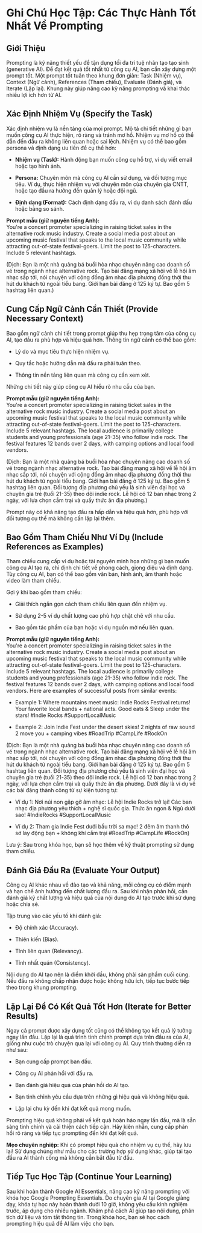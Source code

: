 # Ghi Chú Học Tập: Các Thực Hành Tốt Nhất Về Prompting

## Giới Thiệu

Prompting là kỹ năng thiết yếu để tận dụng tối đa trí tuệ nhân tạo tạo sinh (generative AI). Để đạt kết quả tốt nhất từ công cụ AI, bạn cần xây dựng một prompt tốt. Một prompt tốt tuân theo khung đơn giản: Task (Nhiệm vụ), Context (Ngữ cảnh), References (Tham chiếu), Evaluate (Đánh giá), và Iterate (Lặp lại). Khung này giúp nâng cao kỹ năng prompting và khai thác nhiều lợi ích hơn từ AI.

## Xác Định Nhiệm Vụ (Specify the Task)

Xác định nhiệm vụ là nền tảng của mọi prompt. Mô tả chi tiết những gì bạn muốn công cụ AI thực hiện, rõ ràng và tránh mơ hồ. Nhiệm vụ mơ hồ có thể dẫn đến đầu ra không liên quan hoặc sai lệch. Nhiệm vụ có thể bao gồm persona và định dạng ưu tiên để cụ thể hơn:

- **Nhiệm vụ (Task):** Hành động bạn muốn công cụ hỗ trợ, ví dụ viết email hoặc tạo hình ảnh.
    
- **Persona:** Chuyên môn mà công cụ AI cần sử dụng, và đối tượng mục tiêu. Ví dụ, thực hiện nhiệm vụ với chuyên môn của chuyên gia CNTT, hoặc tạo đầu ra hướng đến quản lý hoặc đội ngũ.
    
- **Định dạng (Format):** Cách định dạng đầu ra, ví dụ danh sách đánh dấu hoặc bảng so sánh.
    

**Prompt mẫu (giữ nguyên tiếng Anh):**  
You're a concert promoter specializing in raising ticket sales in the alternative rock music industry. Create a social media post about an upcoming music festival that speaks to the local music community while attracting out-of-state festival-goers. Limit the post to 125-characters. Include 5 relevant hashtags.

(Dịch: Bạn là một nhà quảng bá buổi hòa nhạc chuyên nâng cao doanh số vé trong ngành nhạc alternative rock. Tạo bài đăng mạng xã hội về lễ hội âm nhạc sắp tới, nói chuyện với cộng đồng âm nhạc địa phương đồng thời thu hút du khách từ ngoài tiểu bang. Giới hạn bài đăng ở 125 ký tự. Bao gồm 5 hashtag liên quan.)

## Cung Cấp Ngữ Cảnh Cần Thiết (Provide Necessary Context)

Bao gồm ngữ cảnh chi tiết trong prompt giúp thu hẹp trọng tâm của công cụ AI, tạo đầu ra phù hợp và hiệu quả hơn. Thông tin ngữ cảnh có thể bao gồm:

- Lý do và mục tiêu thực hiện nhiệm vụ.
    
- Quy tắc hoặc hướng dẫn mà đầu ra phải tuân theo.
    
- Thông tin nền tảng liên quan mà công cụ cần xem xét.
    

Những chi tiết này giúp công cụ AI hiểu rõ nhu cầu của bạn.

**Prompt mẫu (giữ nguyên tiếng Anh):**  
You're a concert promoter specializing in raising ticket sales in the alternative rock music industry. Create a social media post about an upcoming music festival that speaks to the local music community while attracting out-of-state festival-goers. Limit the post to 125-characters. Include 5 relevant hashtags. The local audience is primarily college students and young professionals (age 21-35) who follow indie rock. The festival features 12 bands over 2 days, with camping options and local food vendors.

(Dịch: Bạn là một nhà quảng bá buổi hòa nhạc chuyên nâng cao doanh số vé trong ngành nhạc alternative rock. Tạo bài đăng mạng xã hội về lễ hội âm nhạc sắp tới, nói chuyện với cộng đồng âm nhạc địa phương đồng thời thu hút du khách từ ngoài tiểu bang. Giới hạn bài đăng ở 125 ký tự. Bao gồm 5 hashtag liên quan. Đối tượng địa phương chủ yếu là sinh viên đại học và chuyên gia trẻ (tuổi 21-35) theo dõi indie rock. Lễ hội có 12 ban nhạc trong 2 ngày, với lựa chọn cắm trại và quầy thức ăn địa phương.)

Prompt này có khả năng tạo đầu ra hấp dẫn và hiệu quả hơn, phù hợp với đối tượng cụ thể mà không cần lặp lại thêm.

## Bao Gồm Tham Chiếu Như Ví Dụ (Include References as Examples)

Tham chiếu cung cấp ví dụ hoặc tài nguyên minh họa những gì bạn muốn công cụ AI tạo ra, chỉ định chi tiết về phong cách, giọng điệu và định dạng. Tùy công cụ AI, bạn có thể bao gồm văn bản, hình ảnh, âm thanh hoặc video làm tham chiếu.

Gợi ý khi bao gồm tham chiếu:

- Giải thích ngắn gọn cách tham chiếu liên quan đến nhiệm vụ.
    
- Sử dụng 2-5 ví dụ chất lượng cao phù hợp chặt chẽ với nhu cầu.
    
- Bao gồm tác phẩm của bạn hoặc ví dụ nguồn mở nếu liên quan.
    

**Prompt mẫu (giữ nguyên tiếng Anh):**  
You're a concert promoter specializing in raising ticket sales in the alternative rock music industry. Create a social media post about an upcoming music festival that speaks to the local music community while attracting out-of-state festival-goers. Limit the post to 125-characters. Include 5 relevant hashtags. The local audience is primarily college students and young professionals (age 21-35) who follow indie rock. The festival features 12 bands over 2 days, with camping options and local food vendors. Here are examples of successful posts from similar events:

- Example 1: Where mountains meet music: Indie Rocks Festival returns! Your favorite local bands + national acts. Good eats & Sleep under the stars! #Indie Rocks #SupportLocalMusic
    
- Example 2: Join Indie Fest under the desert skies! 2 nights of raw sound 2 move you + camping vibes #RoadTrip #CampLife #RockOn
    

(Dịch: Bạn là một nhà quảng bá buổi hòa nhạc chuyên nâng cao doanh số vé trong ngành nhạc alternative rock. Tạo bài đăng mạng xã hội về lễ hội âm nhạc sắp tới, nói chuyện với cộng đồng âm nhạc địa phương đồng thời thu hút du khách từ ngoài tiểu bang. Giới hạn bài đăng ở 125 ký tự. Bao gồm 5 hashtag liên quan. Đối tượng địa phương chủ yếu là sinh viên đại học và chuyên gia trẻ (tuổi 21-35) theo dõi indie rock. Lễ hội có 12 ban nhạc trong 2 ngày, với lựa chọn cắm trại và quầy thức ăn địa phương. Dưới đây là ví dụ về các bài đăng thành công từ sự kiện tương tự:

- Ví dụ 1: Nơi núi non gặp gỡ âm nhạc: Lễ hội Indie Rocks trở lại! Các ban nhạc địa phương yêu thích + nghệ sĩ quốc gia. Thức ăn ngon & Ngủ dưới sao! #IndieRocks #SupportLocalMusic
    
- Ví dụ 2: Tham gia Indie Fest dưới bầu trời sa mạc! 2 đêm âm thanh thô sơ lay động bạn + không khí cắm trại #RoadTrip #CampLife #RockOn)
    

Lưu ý: Sau trong khóa học, bạn sẽ học thêm về kỹ thuật prompting sử dụng tham chiếu.

## Đánh Giá Đầu Ra (Evaluate Your Output)

Công cụ AI khác nhau về đào tạo và khả năng, mỗi công cụ có điểm mạnh và hạn chế ảnh hưởng đến chất lượng đầu ra. Sau khi nhận phản hồi, cần đánh giá kỹ chất lượng và hiệu quả của nội dung do AI tạo trước khi sử dụng hoặc chia sẻ.

Tập trung vào các yếu tố khi đánh giá:

- Độ chính xác (Accuracy).
    
- Thiên kiến (Bias).
    
- Tính liên quan (Relevancy).
    
- Tính nhất quán (Consistency).
    

Nội dung do AI tạo nên là điểm khởi đầu, không phải sản phẩm cuối cùng. Nếu đầu ra không chấp nhận được hoặc không hữu ích, tiếp tục bước tiếp theo trong khung prompting.

## Lặp Lại Để Có Kết Quả Tốt Hơn (Iterate for Better Results)

Ngay cả prompt được xây dựng tốt cũng có thể không tạo kết quả lý tưởng ngay lần đầu. Lặp lại là quá trình tinh chỉnh prompt dựa trên đầu ra của AI, giống như cuộc trò chuyện qua lại với công cụ AI. Quy trình thường diễn ra như sau:

- Bạn cung cấp prompt ban đầu.
    
- Công cụ AI phản hồi với đầu ra.
    
- Bạn đánh giá hiệu quả của phản hồi do AI tạo.
    
- Bạn tinh chỉnh yêu cầu dựa trên những gì hiệu quả và không hiệu quả.
    
- Lặp lại chu kỳ đến khi đạt kết quả mong muốn.
    

Prompting hiệu quả không phải về kết quả hoàn hảo ngay lần đầu, mà là sẵn sàng tinh chỉnh và cải thiện cách tiếp cận. Hãy kiên nhẫn, cung cấp phản hồi rõ ràng và tiếp tục prompting đến khi đạt kết quả.

**Mẹo chuyên nghiệp:** Khi có prompt hiệu quả cho nhiệm vụ cụ thể, hãy lưu lại! Sử dụng chúng như mẫu cho các trường hợp sử dụng khác, giúp tái tạo đầu ra AI thành công mà không cần bắt đầu từ đầu.

## Tiếp Tục Học Tập (Continue Your Learning)

Sau khi hoàn thành Google AI Essentials, nâng cao kỹ năng prompting với khóa học Google Prompting Essentials. Do chuyên gia AI tại Google giảng dạy, khóa tự học này hoàn thành dưới 10 giờ, không yêu cầu kinh nghiệm trước, áp dụng cho nhiều ngành. Khám phá cách AI giúp tạo nội dung, phân tích dữ liệu và tóm tắt thông tin. Trong khóa học, bạn sẽ học cách prompting hiệu quả để AI làm việc cho bạn.